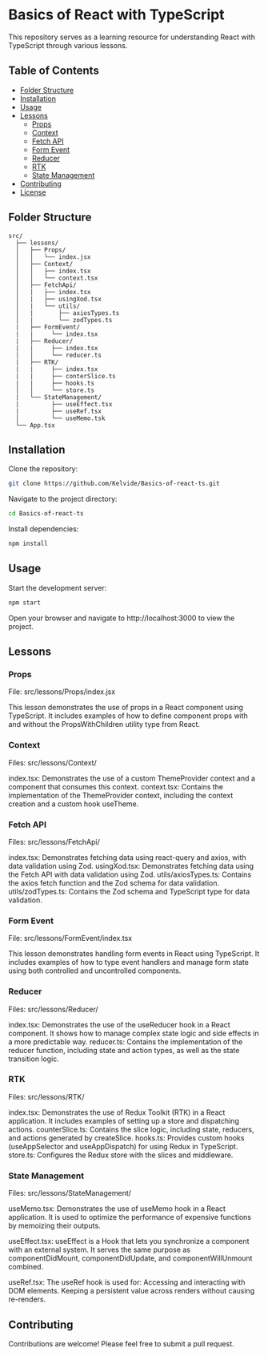# Basics of React with TypeScript

This repository serves as a learning resource for understanding React with TypeScript through various lessons.

## Table of Contents

- [Folder Structure](#folder-structure)
- [Installation](#installation)
- [Usage](#usage)
- [Lessons](#lessons)
  - [Props](#props)
  - [Context](#context)
  - [Fetch API](#fetch-api)
  - [Form Event](#form-event)
  - [Reducer](#reducer)
  - [RTK](#rtk)
  - [State Management](#state-management)
- [Contributing](#contributing)
- [License](#license)

## Folder Structure

```plaintext
src/
  ├── lessons/
  │   ├── Props/
  │   │   └── index.jsx
  │   ├── Context/
  │   │   ├── index.tsx
  │   │   └── context.tsx
  │   ├── FetchApi/
  │   |   ├── index.tsx
  │   |   ├── usingXod.tsx
  │   |   └── utils/
  │   |       ├── axiosTypes.ts
  │   |       └── zodTypes.ts
  |   ├── FormEvent/
  |   |     └── index.tsx
  |   ├── Reducer/
  |   |     ├── index.tsx
  │   │     └── reducer.ts
  |   ├── RTK/
  |   |     ├── index.tsx
  |   |     ├── conterSlice.ts
  |   |     ├── hooks.ts
  │   │     └── store.ts
  |   └── StateManagement/
  |         ├── useEffect.tsx
  |         ├── useRef.tsx
  │         └── useMemo.tsk
  └── App.tsx
```

## Installation

Clone the repository:

```sh
git clone https://github.com/Kelvide/Basics-of-react-ts.git
```

Navigate to the project directory:
```sh
cd Basics-of-react-ts
```

Install dependencies:
```sh
npm install
```

## Usage

Start the development server:
```sh
npm start
```

Open your browser and navigate to http://localhost:3000 to view the project.

## Lessons
### Props
File: src/lessons/Props/index.jsx

This lesson demonstrates the use of props in a React component using TypeScript. It includes examples of how to define component props with and without the PropsWithChildren utility type from React.

### Context
Files: src/lessons/Context/

index.tsx: Demonstrates the use of a custom ThemeProvider context and a component that consumes this context.
context.tsx: Contains the implementation of the ThemeProvider context, including the context creation and a custom hook useTheme.

### Fetch API
Files: src/lessons/FetchApi/

index.tsx: Demonstrates fetching data using react-query and axios, with data validation using Zod.
usingXod.tsx: Demonstrates fetching data using the Fetch API with data validation using Zod.
utils/axiosTypes.ts: Contains the axios fetch function and the Zod schema for data validation.
utils/zodTypes.ts: Contains the Zod schema and TypeScript type for data validation.

### Form Event
File: src/lessons/FormEvent/index.tsx

This lesson demonstrates handling form events in React using TypeScript. It includes examples of how to type event handlers and manage form state using both controlled and uncontrolled components.

### Reducer
Files: src/lessons/Reducer/

index.tsx: Demonstrates the use of the useReducer hook in a React component. It shows how to manage complex state logic and side effects in a more predictable way.
reducer.ts: Contains the implementation of the reducer function, including state and action types, as well as the state transition logic.

### RTK
Files: src/lessons/RTK/

index.tsx: Demonstrates the use of Redux Toolkit (RTK) in a React application. It includes examples of setting up a store and dispatching actions.
counterSlice.ts: Contains the slice logic, including state, reducers, and actions generated by createSlice.
hooks.ts: Provides custom hooks (useAppSelector and useAppDispatch) for using Redux in TypeScript.
store.ts: Configures the Redux store with the slices and middleware.

### State Management
Files: src/lessons/StateManagement/

useMemo.tsx: Demonstrates the use of useMemo hook in a React application. It is used to optimize the performance of expensive functions by memoizing their outputs.

useEffect.tsx: useEffect is a Hook that lets you synchronize a component with an external system. It serves the same purpose as componentDidMount, componentDidUpdate, and componentWillUnmount combined.

useRef.tsx: The useRef hook is used for: Accessing and interacting with DOM elements. Keeping a persistent value across renders without causing re-renders.

## Contributing
Contributions are welcome! Please feel free to submit a pull request.